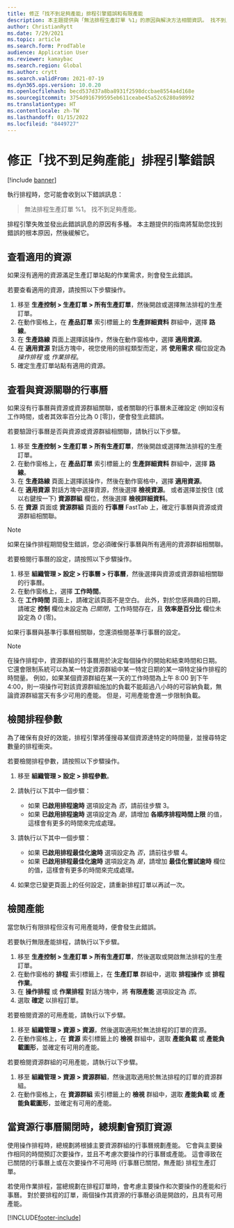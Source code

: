 ```yaml
---
title: 修正「找不到足夠產能」排程引擎錯誤和有限產能
description: 本主題提供與「無法排程生產訂單 %1」的原因與解決方法相關資訊。 找不到足夠產能排程引擎錯誤。
author: ChristianRytt
ms.date: 7/29/2021
ms.topic: article
ms.search.form: ProdTable
audience: Application User
ms.reviewer: kamaybac
ms.search.region: Global
ms.author: crytt
ms.search.validFrom: 2021-07-19
ms.dyn365.ops.version: 10.0.20
ms.openlocfilehash: becd537d37a8ba8931f2598dccbae8554a4d168e
ms.sourcegitcommit: 3754d916799595eb611ceabe45a52c6280a98992
ms.translationtype: HT
ms.contentlocale: zh-TW
ms.lasthandoff: 01/15/2022
ms.locfileid: "8449727"
---
```

# <a name="fix-the-not-enough-capacity-could-be-found-scheduling-engine-error"></a>修正「找不到足夠產能」排程引擎錯誤

[!include [banner](../includes/banner.md)]

執行排程時，您可能會收到以下錯誤訊息：

> 無法排程生產訂單 %1。 找不到足夠產能。

排程引擎失敗並發出此錯誤訊息的原因有多種。 本主題提供的指南將幫助您找到錯誤的根本原因，然後緩解它。

## <a name="review-the-applicable-resources"></a>查看適用的資源

如果沒有適用的資源滿足生產訂單站點的作業需求，則會發生此錯誤。

若要查看適用的資源，請按照以下步驟操作。

1. 移至 **生產控制 \> 生產訂單 \> 所有生產訂單**，然後開啟或選擇無法排程的生產訂單。
1. 在動作窗格上，在 **產品訂單** 索引標籤上的 **生產詳細資料** 群組中，選擇 **路線**。
1. 在 **生產路線** 頁面上選擇該操作，然後在動作窗格中，選擇 **適用資源**。
1. 在 **適用資源** 對話方塊中，視您使用的排程類型而定，將 **使用需求** 欄位設定為 *操作排程* 或 *作業排程*。
1. 確定生產訂單站點有適用的資源。

## <a name="review-the-calendars-that-are-associated-with-resources"></a>查看與資源關聯的行事曆

如果沒有行事曆與資源或資源群組關聯，或者關聯的行事曆未正確設定 (例如沒有工作時間，或者其效率百分比為 0 \[零\])，便會發生此錯誤。

若要驗證行事曆是否與資源或資源群組相關聯，請執行以下步驟。

1. 移至 **生產控制 \> 生產訂單 \> 所有生產訂單**，然後開啟或選擇無法排程的生產訂單。
1. 在動作窗格上，在 **產品訂單** 索引標籤上的 **生產詳細資料** 群組中，選擇 **路線**。
1. 在 **生產路線** 頁面上選擇該操作，然後在動作窗格中，選擇 **適用資源**。
1. 在 **適用資源** 對話方塊中選擇資源，然後選擇 **檢視資源**。 或者選擇並按住 (或以右鍵按一下) **資源群組** 欄位，然後選擇 **檢視詳細資料**。
1. 在 **資源** 頁面或 **資源群組** 頁面的 **行事曆** FastTab 上，確定行事曆與資源或資源群組相關聯。

> [!NOTE]
> 如果在操作排程期間發生錯誤，您必須確保行事曆與所有適用的資源群組相關聯。

若要檢閱行事曆的設定，請按照以下步驟操作。

1. 移至 **組織管理 \> 設定 \> 行事曆 \> 行事曆**，然後選擇與資源或資源群組相關聯的行事曆。
1. 在動作窗格上，選擇 **工作時間**。
1. 在 **工作時間** 頁面上，請確定該頁面不是空白。 此外，對於您感興趣的日期，請確定 **控制** 欄位未設定為 *已關閉*，工作時間存在，且 **效率是百分比** 欄位未設定為 *0* (零)。

如果行事曆與基準行事曆相關聯，您還須檢閱基準行事曆的設定。

> [!NOTE]
> 在操作排程中，資源群組的行事曆用於決定每個操作的開始和結束時間和日期。 它還會限制系統可以為某一特定資源群組中某一特定日期的某一項特定操作排程的時間量。 例如，如果某個資源群組在某一天的工作時間為上午 8:00 到下午 4:00，則一項操作可對該資源群組施加的負載不能超過八小時的可容納負載，無論資源群組當天有多少可用的產能。 但是，可用產能會進一步限制負載。

## <a name="review-the-scheduling-parameters"></a>檢閱排程參數

為了確保有良好的效能，排程引擎將僅搜尋某個資源達特定的時間量，並搜尋特定數量的排程衝突。

若要檢閱排程參數，請按照以下步驟操作。

1. 移至 **組織管理 \> 設定 \> 排程參數**。
1. 請執行以下其中一個步驟：

    - 如果 **已啟用排程逾時** 選項設定為 *否*，請前往步驟 3。
    - 如果 **已啟用排程逾時** 選項設定為 *是*，請增加 **各順序排程時間上限** 的值，這樣會有更多的時間來完成處理。

1. 請執行以下其中一個步驟：

    - 如果 **已啟用排程最佳化逾時** 選項設定為 *否*，請前往步驟 4。
    - 如果 **已啟用排程最佳化逾時** 選項設定為 *是*，請增加 **最佳化嘗試逾時** 欄位的值，這樣會有更多的時間來完成處理。

1. 如果您已變更頁面上的任何設定，請重新排程訂單以再試一次。

## <a name="review-capacity"></a>檢閱產能

當您執行有限排程但沒有可用產能時，便會發生此錯誤。

若要執行無限產能排程，請執行以下步驟。

1. 移至 **生產控制 \> 生產訂單 \> 所有生產訂單**，然後選取或開啟無法排程的生產訂單。
1. 在動作窗格的 **排程** 索引標籤上，在 **生產訂單** 群組中，選取 **排程操作** 或 **排程作業**。
1. 在 **操作排程** 或 **作業排程** 對話方塊中，將 **有限產能** 選項設定為 *否*。
1. 選取 **確定** 以排程訂單。

若要檢閱資源的可用產能，請執行以下步驟。

1. 移至 **組織管理 \> 資源 \> 資源**，然後選取適用於無法排程的訂單的資源。
1. 在動作窗格上，在 **資源** 索引標籤上的 **檢視** 群組中，選取 **產能負載** 或 **產能負載圖形**，並確定有可用的產能。

若要檢閱資源群組的可用產能，請執行以下步驟。

1. 移至 **組織管理 \> 資源 \> 資源群組**，然後選取適用於無法排程的訂單的資源群組。
1. 在動作窗格上，在 **資源群組** 索引標籤上的 **檢視** 群組中，選取 **產能負載** 或 **產能負載圖形**，並確定有可用的產能。

## <a name="master-planning-books-a-resource-when-the-resource-calendar-is-closed"></a>當資源行事曆關閉時，總規劃會預訂資源

使用操作排程時，總規劃將根據主要資源群組的行事曆規劃產能。 它會與主要操作相同的時間預訂次要操作，並且不考慮次要操作的行事曆或產能。 這會導致在已關閉的行事曆上或在次要操作不可用時 (行事曆已關閉，無產能) 排程生產訂單。

若使用作業排程，當總規劃在排程訂單時，會考慮主要操作和次要操作的產能和行事曆。 對於要排程的訂單，兩個操作其資源的行事曆必須是開啟的，且具有可用產能。

[!INCLUDE[footer-include](../../includes/footer-banner.md)]
